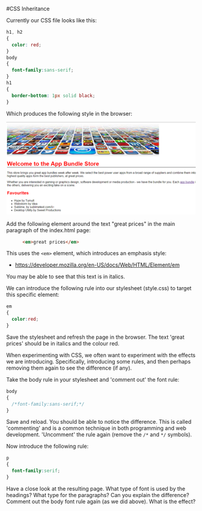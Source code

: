 #CSS Inheritance

Currently our CSS file looks like this:

~~~css
h1, h2
{
  color: red;
}
body
{
  font-family:sans-serif;
}
h1
{
  border-bottom: 1px solid black;
}
~~~

Which produces the following style in the browser:

![](./img/07.png)


Add the following element around the text "great prices" in the main paragraph of the index.html page:

~~~html
      <em>great prices</em>
~~~

This uses the `<em>` element, which introduces an emphasis style:

- <https://developer.mozilla.org/en-US/docs/Web/HTML/Element/em>

You may be able to see that this text is in italics.

We can introduce the following rule into our stylesheet (style.css) to target this specific element:

~~~css
em
{
  color:red;
}
~~~

Save the stylesheet and refresh the page in the browser. The text 'great prices' should be in italics and the colour red.

When experimenting with CSS, we often want to experiment with the effects we are introducing. Specifically, introducing some rules, and then perhaps removing them again to see the difference (if any).

Take the body rule in your stylesheet and 'comment out' the font rule:

~~~css
body
{
  /*font-family:sans-serif;*/
}
~~~

Save and reload. You should be able to notice the difference. This is called 'commenting' and is a common technique in both programming and web development. 'Uncomment' the rule again (remove the `/*` and `*/` symbols).

Now introduce the following rule:

~~~css
p
{
  font-family:serif;
}
~~~

Have a close look at the resulting page. What type of font is used by the headings? What type for the paragraphs? Can you explain the difference? Comment out the body font rule again (as we did above). What is the effect?
